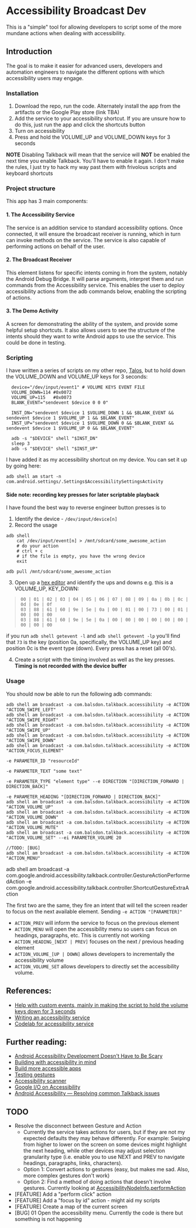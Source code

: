 # Accessibility Broadcast Dev

This is a "simple" tool for allowing developers to script some of the more mundane actions when dealing with accessibility.

## Introduction

The goal is to make it easier for advanced users, developers and automation engineers to navigate the different options with which accessibility users may engage.

### Installation

1. Download the repo, run the code. Alternately install the app from the artifacts or the Google Play store (link TBA)
2. Add the service to your accessibility shortcut. If you are unsure how to do this, just run the app and click the shortcuts button
3. Turn on accessibility
4. Press and hold the VOLUME_UP and VOLUME_DOWN keys for 3 seconds

**NOTE** Disabling Talkback will mean that the service will **NOT** be enabled the next time you enable Talkback. You'll have to enable it again. I don't make the rules, I just try to hack my way past them with frivolous scripts and keyboard shortcuts

### Project structure

This app has 3 main components:

#### 1. The Accessibility Service

The service is an addition service to standard accessibility options. Once connected, it will ensure the broadcast receiver is running, which in turn can invoke methods on the service. The service is also capable of performing actions on behalf of the user.

#### 2. The Broadcast Receiver

This element listens for specific intents coming in from the system, notably the Android Debug Bridge. It will parse arguments, interpret them and run commands from the Accessibility service. This enables the user to deploy accessibility actions from the adb commands below, enabling the scripting of actions.

#### 3. The Demo Activity

A screen for demonstrating the ability of the system, and provide some helpful setup shortcuts. It also allows users to see the structure of the intents should they want to write Android apps to use the service. This could be done in testing.

### Scripting

I have written a series of scripts on my other repo, [Talos][4], but to hold down the VOLUME_DOWN and VOLUME_UP keys for 3 seconds:

```
  device="/dev/input/event1" # VOLUME KEYS EVENT FILE
  VOLUME_DOWN=114 #0x0072
  VOLUME_UP=115   #0x0073
  BLANK_EVENT="sendevent $device 0 0 0"

  INST_DN="sendevent $device 1 $VOLUME_DOWN 1 && $BLANK_EVENT && sendevent $device 1 $VOLUME_UP 1 && $BLANK_EVENT"
  INST_UP="sendevent $device 1 $VOLUME_DOWN 0 && $BLANK_EVENT && sendevent $device 1 $VOLUME_UP 0 && $BLANK_EVENT"

  adb -s "$DEVICE" shell "$INST_DN"
  sleep 3
  adb -s "$DEVICE" shell "$INST_UP"
```

I have added it as my accessibility shortcut on my device. You can set it up by going here:

```
adb shell am start -n com.android.settings/.Settings$AccessibilitySettingsActivity
```

#### Side note: recording key presses for later scriptable playback

I have found the best way to reverse engineer button presses is to
1. Identify the device - `/dev/input/device[n]`
2. Record the usage

```
adb shell
    cat /dev/input/event[n] > /mnt/sdcard/some_awesome_action
    # do your action
    # ctrl + c
    # if the file is empty, you have the wrong device
    exit

adb pull /mnt/sdcard/some_awesome_action
```

3. Open up a [hex editor][5] and identify the ups and downs
e.g. this is a VOLUME_UP, KEY_DOWN:

> `00 | 01 | 02 | 03 | 04 | 05 | 06 | 07 | 08 | 09 | 0a | 0b | 0c | 0d | 0e | 0f`<br/>
> `03 | 88 | 61 | 60 | 9e | 5e | 0a | 00 | 01 | 00 | 73 | 00 | 01 | 00 | 00 | 00`<br/>
> `03 | 88 | 61 | 60 | 9e | 5e | 0a | 00 | 00 | 00 | 00 | 00 | 00 | 00 | 00 | 00`<br/>

if you run `adb shell getevent -l` and `adb shell getevent -lp` you'll find that `73` is the key (position 0a, specifically, the VOLUME_UP key) and position 0c is the event type (down). Every press has a reset (all 00's).

4. Create a script with the timing involved as well as the key presses. **Timing is not recorded with the device buffer**

### Usage

You should now be able to run the following adb commands:
```
adb shell am broadcast -a com.balsdon.talkback.accessibility -e ACTION "ACTION_SWIPE_LEFT"
adb shell am broadcast -a com.balsdon.talkback.accessibility -e ACTION "ACTION_SWIPE_RIGHT"
adb shell am broadcast -a com.balsdon.talkback.accessibility -e ACTION "ACTION_SWIPE_UP"
adb shell am broadcast -a com.balsdon.talkback.accessibility -e ACTION "ACTION_SWIPE_DOWN"
adb shell am broadcast -a com.balsdon.talkback.accessibility -e ACTION "ACTION_FOCUS_ELEMENT"
                                                                          -e PARAMETER_ID "resourceId"
                                                                          -e PARAMETER_TEXT "some text"
                                                                          -e PARAMETER_TYPE "element type" --e DIRECTION "[DIRECTION_FORWARD | DIRECTION_BACK]"
                                                                          -e PARAMETER_HEADING "[DIRECTION_FORWARD | DIRECTION_BACK]"
adb shell am broadcast -a com.balsdon.talkback.accessibility -e ACTION "ACTION_VOLUME_UP"
adb shell am broadcast -a com.balsdon.talkback.accessibility -e ACTION "ACTION_VOLUME_DOWN"
adb shell am broadcast -a com.balsdon.talkback.accessibility -e ACTION "ACTION_VOLUME_MUTE"
adb shell am broadcast -a com.balsdon.talkback.accessibility -e ACTION "ACTION_VOLUME_SET" --ei PARAMETER_VOLUME 20

//TODO: [BUG]
adb shell am broadcast -a com.balsdon.talkback.accessibility -e ACTION "ACTION_MENU"
```

adb shell am broadcast -a com.google.android.accessibility.talkback.controller.GestureActionPerformedAction -e com.google.android.accessibility.talkback.controller.ShortcutGestureExtraAction

The first two are the same, they fire an intent that will tell the screen reader to focus on the next available element. Sending `-e ACTION "[PARAMETER]"`
  - `ACTION_PREV` will inform the service to focus on the previous element
  - `ACTION_MENU` will open the accessibility menu so users can focus on headings, paragraphs, etc. This is currently not working
  - `ACTION_HEADING_[NEXT | PREV]` focuses on the next / previous heading element
  - `ACTION_VOLUME_[UP | DOWN]` allows developers to incrementally the accessibility volume
  - `ACTION_VOLUME_SET` allows developers to directly set the accessibility volume.

## References:
 - [Help with custom events, mainly in making the script to hold the volume keys down for 3 seconds][1]
 - [Writing an accessibility service][2]
 - [Codelab for accessibility service][3]

## Further reading:

 - [Android Accessibility Development Doesn't Have to Be Scary][10]
 - [Building with accessibility in mind][11]
 - [Build more accessible apps][12]
 - [Testing gestures][6]
 - [Accessibility scanner][7]
 - [Google I/O on Accessibility][8]
 - [Android Accessibility — Resolving common Talkback issues][9]

## TODO

 - Resolve the disconnect between Gesture and Action
     - Currently the service takes actions for users, but if they are not my expected defaults they may behave differently. For example: Swiping from higher to lower on the screen on some devices might highlight the next heading, while other devices may adjust selection granularity type (i.e. enable you to use NEXT and PREV to navigate headings, paragraphs, links, characters).
     - Option 1: Convert actions to gestures (easy, but makes me sad. Also, more complex gestures don't work)
     - Option 2: Find a method of doing actions that doesn't involve gestures. Currently looking at [AccessibilityNodeInfo.performAction][13]
 - [FEATURE] Add a "perform click" action
 - [FEATURE] Add a "focus by id" action - might aid my scripts
 - [FEATURE] Create a map of the current screen
 - [BUG] 01 Open the accessibility menu. Currently the code is there but something is not happening


[1]: https://stackoverflow.com/questions/37460463/how-to-send-key-down-and-key-up-events-separately-on-android-using-adb
[2]: https://developer.android.com/guide/topics/ui/accessibility/service
[3]: https://codelabs.developers.google.com/codelabs/developing-android-a11y-service
[4]: https://github.com/qbalsdon/talos/blob/main/scripts/talkback
[5]: https://www.onlinehexeditor.com/
[6]: https://developer.android.com/guide/topics/ui/accessibility/testing#test-gestures
[7]: https://support.google.com/accessibility/android/answer/6376570
[8]: https://www.youtube.com/results?search_query=Whats+new+in+accessibility+google+io
[9]: https://medium.com/microsoft-mobile-engineering/android-accessibility-resolving-common-talkback-issues-3c45076bcdf6
[10]: https://wire.engineering/engineering/accessibility/android/2020/07/10/android-accessibility-development-doesnt-have-to-be-scary.html
[11]: https://www.android.com/accessibility/
[12]: https://developer.android.com/guide/topics/ui/accessibility
[13]: https://developer.android.com/reference/android/view/accessibility/AccessibilityNodeInfo#performAction(int,%20android.os.Bundle)
